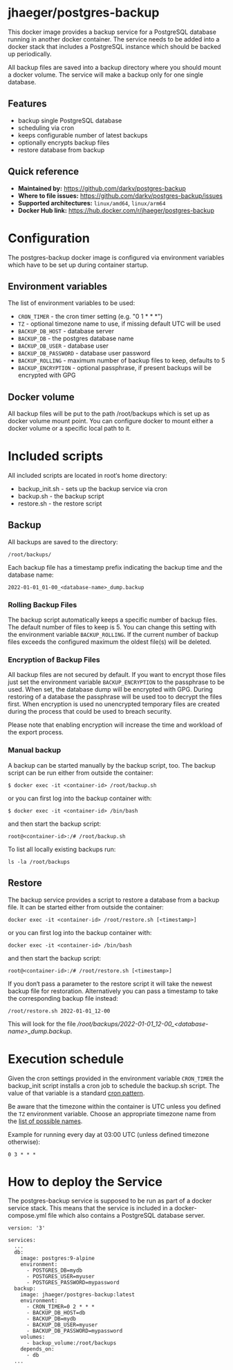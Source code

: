 # jhaeger/postgres-backup

This docker image provides a backup service for a PostgreSQL database running in another docker container.
The service needs to be added into a docker stack that includes a PostgreSQL instance which should be backed up periodically.

All backup files are saved into a backup directory where you should mount a docker volume.
The service will make a backup only for one single database.


## Features

* backup single PostgreSQL database
* scheduling via cron
* keeps configurable number of latest backups
* optionally encrypts backup files
* restore database from backup


## Quick reference

* **Maintained by:** https://github.com/darkv/postgres-backup
* **Where to file issues:** https://github.com/darkv/postgres-backup/issues
* **Supported architectures:** `linux/amd64`, `linux/arm64`
* **Docker Hub link:** https://hub.docker.com/r/jhaeger/postgres-backup


# Configuration

The postgres-backup docker image is configured via environment variables which have to be set up during container startup.


## Environment variables

The list of environment variables to be used:

* `CRON_TIMER` - the cron timer setting (e.g. "0 1 * * *")
* `TZ` - optional timezone name to use, if missing default UTC will be used
* `BACKUP_DB_HOST` - database server
* `BACKUP_DB` - the postgres database name
* `BACKUP_DB_USER` - database user
* `BACKUP_DB_PASSWORD` - database user password
* `BACKUP_ROLLING` - maximum number of backup files to keep, defaults to 5
* `BACKUP_ENCRYPTION` - optional passphrase, if present backups will be encrypted with GPG


## Docker volume

All backup files will be put to the path /root/backups which is set up as docker volume mount point. You can configure docker to mount either a docker volume or a specific local path to it.


# Included scripts

All included scripts are located in root‘s home directory:

 * backup_init.sh - sets up the backup service via cron
 * backup.sh - the backup script
 * restore.sh - the restore script


## Backup

All backups are saved to the directory:

    /root/backups/

Each backup file has a timestamp prefix indicating the backup time and the database name:

    2022-01-01_01-00_<database-name>_dump.backup


### Rolling Backup Files

The backup script automatically keeps a specific number of backup files. The default number of files to keep is 5. You can change this setting with the environment variable `BACKUP_ROLLING`. If the current number of backup files exceeds the configured maximum the oldest file(s) will be deleted.


### Encryption of Backup Files

All backup files are not secured by default. If you want to encrypt those files just set the environment variable `BACKUP_ENCRYPTION` to the passphrase to be used. When set, the database dump will be encrypted with GPG. During restoring of a database the passphrase will be used too to decrypt the files first. When encryption is used no unencrypted temporary files are created during the process that could be used to breach security.

Please note that enabling encryption will increase the time and workload of the export process.


### Manual backup

A backup can be started manually by the backup script, too. The backup script can be run either from outside the container:

	$ docker exec -it <container-id> /root/backup.sh

or you can first log into the backup container with:

	$ docker exec -it <container-id> /bin/bash

and then start the backup script:

	root@<container-id>:/# /root/backup.sh

To list all locally existing backups run:

	ls -la /root/backups


## Restore

The backup service provides a script to restore a database from a backup file. It can be started either from outside the container:

	docker exec -it <container-id> /root/restore.sh [<timestamp>]

or you can first log into the backup container with:

	docker exec -it <container-id> /bin/bash

and then start the backup script:

	root@<container-id>:/# /root/restore.sh [<timestamp>]
 
 If you don‘t pass a parameter to the restore script it will take the newest backup file for restoration. Alternatively you can pass a timestamp to take the corresponding backup file instead:

 	/root/restore.sh 2022-01-01_12-00

This will look for the file _/root/backups/2022-01-01\_12-00\_\<database-name\>\_dump.backup_.


# Execution schedule

Given the cron settings provided in the environment variable `CRON_TIMER` the backup\_init script installs a cron job to schedule the backup.sh script. The value of that variable is a standard [cron pattern](https://en.wikipedia.org/wiki/Cron#Overview).

Be aware that the timezone within the container is UTC unless you defined the `TZ` environment variable. Choose an appropriate timezone name from the [list of possible names](https://en.wikipedia.org/wiki/List_of_tz_database_time_zones).

Example for running every day at 03:00 UTC (unless defined timezone otherwise):

    0 3 * * *


# How to deploy the Service

The postgres-backup service is supposed to be run as part of a docker service stack. This means that the service is included in a docker-compose.yml file which also contains a PostgreSQL database server.

	version: '3'

	services:
	  ...
	  db:
	    image: postgres:9-alpine
	    environment:
	      - POSTGRES_DB=mydb
	      - POSTGRES_USER=myuser
	      - POSTGRES_PASSWORD=mypassword
	  backup:
	    image: jhaeger/postgres-backup:latest
	    environment:
	      - CRON_TIMER=0 2 * * *
	      - BACKUP_DB_HOST=db
	      - BACKUP_DB=mydb
	      - BACKUP_DB_USER=myuser
	      - BACKUP_DB_PASSWORD=mypassword
	    volumes:
	      - backup_volume:/root/backups
	    depends_on:
	      - db
	  ...
